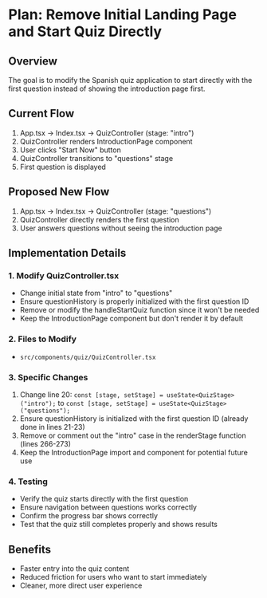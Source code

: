 # Plan: Remove Initial Landing Page and Start Quiz Directly

## Overview
The goal is to modify the Spanish quiz application to start directly with the first question instead of showing the introduction page first.

## Current Flow
1. App.tsx → Index.tsx → QuizController (stage: "intro")
2. QuizController renders IntroductionPage component
3. User clicks "Start Now" button
4. QuizController transitions to "questions" stage
5. First question is displayed

## Proposed New Flow
1. App.tsx → Index.tsx → QuizController (stage: "questions")
2. QuizController directly renders the first question
3. User answers questions without seeing the introduction page

## Implementation Details

### 1. Modify QuizController.tsx
- Change initial state from "intro" to "questions"
- Ensure questionHistory is properly initialized with the first question ID
- Remove or modify the handleStartQuiz function since it won't be needed
- Keep the IntroductionPage component but don't render it by default

### 2. Files to Modify
- `src/components/quiz/QuizController.tsx`

### 3. Specific Changes
1. Change line 20: `const [stage, setStage] = useState<QuizStage>("intro");` to `const [stage, setStage] = useState<QuizStage>("questions");`
2. Ensure questionHistory is initialized with the first question ID (already done in lines 21-23)
3. Remove or comment out the "intro" case in the renderStage function (lines 266-273)
4. Keep the IntroductionPage import and component for potential future use

### 4. Testing
- Verify the quiz starts directly with the first question
- Ensure navigation between questions works correctly
- Confirm the progress bar shows correctly
- Test that the quiz still completes properly and shows results

## Benefits
- Faster entry into the quiz content
- Reduced friction for users who want to start immediately
- Cleaner, more direct user experience